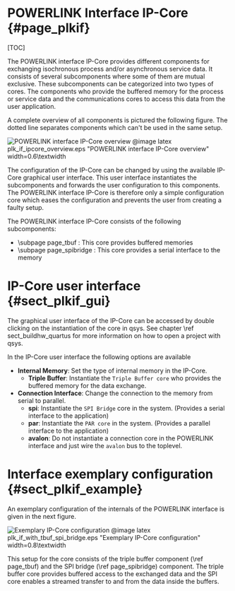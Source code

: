 POWERLINK Interface IP-Core    {#page_plkif}
============

[TOC]

The POWERLINK interface IP-Core provides different components for exchanging
isochronous process and/or asynchronous service data. It consists of several
subcomponents where some of them are mutual exclusive. These subcomponents can
be categorized into two types of cores. The components who provide the buffered
memory for the process or service data and the communications cores to access
this data from the user application.

A complete overview of all components is pictured the following figure. The dotted
line separates components which can't be used in the same setup.

![POWERLINK interface IP-Core overview](plk_if_ipcore_overview.png)
@image latex plk_if_ipcore_overview.eps "POWERLINK interface IP-Core overview" width=0.6\textwidth

The configuration of the IP-Core can be changed by using the available IP-Core
graphical user interface. This user interface instantiates the subcomponents and
forwards the user configuration to this components. The POWERLINK interface
IP-Core is therefore only a simple configuration core which eases the configuration
and prevents the user from creating a faulty setup.

The POWERLINK interface IP-Core consists of the following subcomponents:
- \subpage page_tbuf : This core provides buffered memories
- \subpage page_spibridge : This core provides a serial interface to the memory

# IP-Core user interface    {#sect_plkif_gui}
The graphical user interface of the IP-Core can be accessed by double clicking
on the instantiation of the core in qsys. See chapter \ref sect_buildhw_quartus
for more information on how to open a project with qsys.

In the IP-Core user interface the following options are available
* **Internal Memory**: Set the type of internal memory in the IP-Core.
  - **Triple Buffer**: Instantiate the `Triple Buffer core` who provides the buffered memory for the data exchange.
* **Connection Interface**: Change the connection to the memory from serial to parallel.
  - **spi**: Instantiate the `SPI Bridge` core in the system. (Provides a serial interface to the application)
  - **par**: Instantiate the `PAR core` in the system. (Provides a parallel interface to the application)
  - **avalon**: Do not instantiate a connection core in the POWERLINK interface and just wire the `avalon` bus to the toplevel.

# Interface exemplary configuration    {#sect_plkif_example}
An exemplary configuration of the internals of the POWERLINK interface is given
in the next figure.

![Exemplary IP-Core configuration](plk_if_with_tbuf_spi_bridge.png)
@image latex plk_if_with_tbuf_spi_bridge.eps "Exemplary IP-Core configuration" width=0.8\textwidth

This setup for the core consists of the triple buffer component (\ref page_tbuf)
and the SPI bridge (\ref page_spibridge) component. The triple buffer core
provides buffered access to the exchanged data and the SPI core enables a streamed
transfer to and from the data inside the buffers.